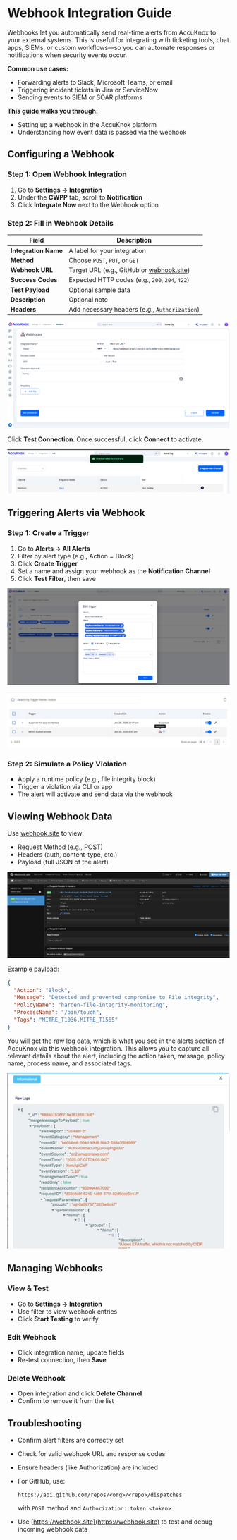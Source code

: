 # Webhook Integration Guide

Webhooks let you automatically send real-time alerts from AccuKnox to your external systems. This is useful for integrating with ticketing tools, chat apps, SIEMs, or custom workflows—so you can automate responses or notifications when security events occur.

**Common use cases:**

- Forwarding alerts to Slack, Microsoft Teams, or email
- Triggering incident tickets in Jira or ServiceNow
- Sending events to SIEM or SOAR platforms

**This guide walks you through:**

- Setting up a webhook in the AccuKnox platform
- Understanding how event data is passed via the webhook

## Configuring a Webhook

### Step 1: Open Webhook Integration

1. Go to **Settings → Integration**
2. Under the **CWPP** tab, scroll to **Notification**
3. Click **Integrate Now** next to the Webhook option

### Step 2: Fill in Webhook Details

| Field                | Description                                                       |
| -------------------- | ----------------------------------------------------------------- |
| **Integration Name** | A label for your integration                                      |
| **Method**           | Choose `POST`, `PUT`, or `GET`                                    |
| **Webhook URL**      | Target URL (e.g., GitHub or [webhook.site](https://webhook.site)) |
| **Success Codes**    | Expected HTTP codes (e.g., `200`, `204`, `422`)                   |
| **Test Payload**     | Optional sample data                                              |
| **Description**      | Optional note                                                     |
| **Headers**          | Add necessary headers (e.g., `Authorization`)                     |

![Webhook Configuration](./images/webhook-integration/webhook-config.png)

Click **Test Connection**. Once successful, click **Connect** to activate.

![Webhook Configuration](./images/webhook-integration/connection.png)

## Triggering Alerts via Webhook

### Step 1: Create a Trigger

1. Go to **Alerts → All Alerts**
2. Filter by alert type (e.g., Action = Block)
3. Click **Create Trigger**
4. Set a name and assign your webhook as the **Notification Channel**
5. Click **Test Filter**, then save

![Webhook Configuration](./images/webhook-integration/webhook-trigger.png)

![Webhook Configuration](./images/webhook-integration/webhook-connected-trigger.png)

### Step 2: Simulate a Policy Violation

- Apply a runtime policy (e.g., file integrity block)
- Trigger a violation via CLI or app
- The alert will activate and send data via the webhook

## Viewing Webhook Data

Use [webhook.site](https://webhook.site) to view:

- Request Method (e.g., POST)
- Headers (auth, content-type, etc.)
- Payload (full JSON of the alert)

![Webhook Configuration](./images/webhook-integration/test-payload-delivery.png)

Example payload:

```json
{
  "Action": "Block",
  "Message": "Detected and prevented compromise to File integrity",
  "PolicyName": "harden-file-integrity-monitoring",
  "ProcessName": "/bin/touch",
  "Tags": "MITRE_T1036,MITRE_T1565"
}
```

You will get the raw log data, which is what you see in the alerts section of AccuKnox via this webhook integration. This allows you to capture all relevant details about the alert, including the action taken, message, policy name, process name, and associated tags.

![Webhook Configuration](./images/webhook-integration/raw-log.png)

## Managing Webhooks

### View & Test

- Go to **Settings → Integration**
- Use filter to view webhook entries
- Click **Start Testing** to verify

### Edit Webhook

- Click integration name, update fields
- Re-test connection, then **Save**

### Delete Webhook

- Open integration and click **Delete Channel**
- Confirm to remove it from the list

## Troubleshooting

- Confirm alert filters are correctly set
- Check for valid webhook URL and response codes
- Ensure headers (like Authorization) are included
- For GitHub, use:

  ```
  https://api.github.com/repos/<org>/<repo>/dispatches
  ```

  with `POST` method and `Authorization: token <token>`

- Use [https://webhook.site](https://webhook.site) to test and debug incoming webhook data
